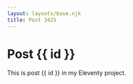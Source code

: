 ```yaml
---
layout: layouts/base.njk
title: Post 3425
---
```


# Post {{ id }}

This is post {{ id }} in my Eleventy project.
